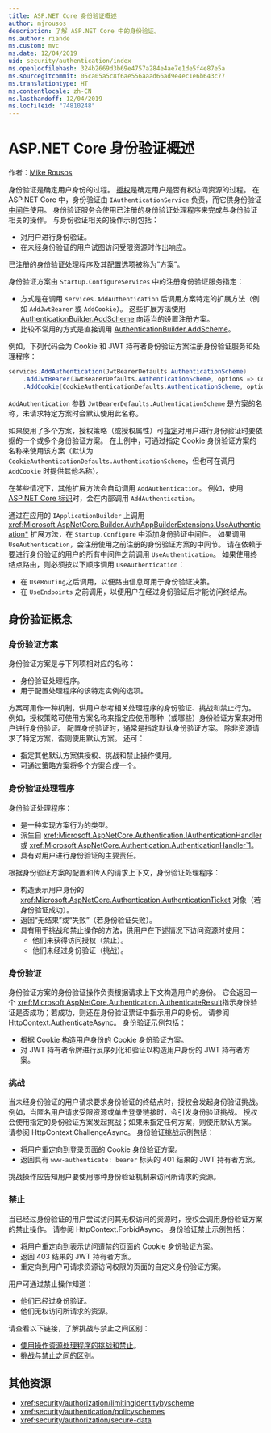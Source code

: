```yaml
---
title: ASP.NET Core 身份验证概述
author: mjrousos
description: 了解 ASP.NET Core 中的身份验证。
ms.author: riande
ms.custom: mvc
ms.date: 12/04/2019
uid: security/authentication/index
ms.openlocfilehash: 324b2669d3b69e4757a284e4ae7e1de5f4e87e5a
ms.sourcegitcommit: 05ca05a5c8f6ae556aaad66ad9e4ec1e6b643c77
ms.translationtype: HT
ms.contentlocale: zh-CN
ms.lasthandoff: 12/04/2019
ms.locfileid: "74810248"
---
```

# <a name="overview-of-aspnet-core-authentication"></a>ASP.NET Core 身份验证概述

作者：[Mike Rousos](https://github.com/mjrousos)

身份验证是确定用户身份的过程。 [授权](xref:security/authorization/introduction)是确定用户是否有权访问资源的过程。 在 ASP.NET Core 中，身份验证由 `IAuthenticationService` 负责，而它供身份验证[中间件](xref:fundamentals/middleware/index)使用。 身份验证服务会使用已注册的身份验证处理程序来完成与身份验证相关的操作。 与身份验证相关的操作示例包括：

* 对用户进行身份验证。
* 在未经身份验证的用户试图访问受限资源时作出响应。

已注册的身份验证处理程序及其配置选项被称为“方案”。

身份验证方案由 `Startup.ConfigureServices` 中的注册身份验证服务指定：

* 方式是在调用 `services.AddAuthentication` 后调用方案特定的扩展方法（例如 `AddJwtBearer` 或 `AddCookie`）。 这些扩展方法使用 [AuthenticationBuilder.AddScheme](xref:Microsoft.AspNetCore.Authentication.AuthenticationBuilder.AddScheme*) 向适当的设置注册方案。
* 比较不常用的方式是直接调用 [AuthenticationBuilder.AddScheme](xref:Microsoft.AspNetCore.Authentication.AuthenticationBuilder.AddScheme*)。

例如，下列代码会为 Cookie 和 JWT 持有者身份验证方案注册身份验证服务和处理程序：

```csharp
services.AddAuthentication(JwtBearerDefaults.AuthenticationScheme)
    .AddJwtBearer(JwtBearerDefaults.AuthenticationScheme, options => Configuration.Bind("JwtSettings", options))
    .AddCookie(CookieAuthenticationDefaults.AuthenticationScheme, options => Configuration.Bind("CookieSettings", options));
```

`AddAuthentication` 参数 `JwtBearerDefaults.AuthenticationScheme` 是方案的名称，未请求特定方案时会默认使用此名称。

如果使用了多个方案，授权策略（或授权属性）可[指定](xref:security/authorization/limitingidentitybyscheme)对用户进行身份验证时要依据的一个或多个身份验证方案。 在上例中，可通过指定 Cookie 身份验证方案的名称来使用该方案（默认为 `CookieAuthenticationDefaults.AuthenticationScheme`，但也可在调用 `AddCookie` 时提供其他名称）。

在某些情况下，其他扩展方法会自动调用 `AddAuthentication`。 例如，使用 [ASP.NET Core 标识](xref:security/authentication/identity)时，会在内部调用 `AddAuthentication`。

通过在应用的 `IApplicationBuilder` 上调用 <xref:Microsoft.AspNetCore.Builder.AuthAppBuilderExtensions.UseAuthentication*> 扩展方法，在 `Startup.Configure` 中添加身份验证中间件。 如果调用 `UseAuthentication`，会注册使用之前注册的身份验证方案的中间节。 请在依赖于要进行身份验证的用户的所有中间件之前调用 `UseAuthentication`。 如果使用终结点路由，则必须按以下顺序调用 `UseAuthentication`：

* 在 `UseRouting`之后调用，以便路由信息可用于身份验证决策。
* 在 `UseEndpoints` 之前调用，以便用户在经过身份验证后才能访问终结点。

## <a name="authentication-concepts"></a>身份验证概念

### <a name="authentication-scheme"></a>身份验证方案

身份验证方案是与下列项相对应的名称：

* 身份验证处理程序。
* 用于配置处理程序的该特定实例的选项。

方案可用作一种机制，供用户参考相关处理程序的身份验证、挑战和禁止行为。 例如，授权策略可使用方案名称来指定应使用哪种（或哪些）身份验证方案来对用户进行身份验证。 配置身份验证时，通常是指定默认身份验证方案。 除非资源请求了特定方案，否则使用默认方案。 还可：

* 指定其他默认方案供授权、挑战和禁止操作使用。
* 可通过[策略方案](xref:security/authentication/policyschemes)将多个方案合成一个。

### <a name="authentication-handler"></a>身份验证处理程序

身份验证处理程序：

* 是一种实现方案行为的类型。
* 派生自 <xref:Microsoft.AspNetCore.Authentication.IAuthenticationHandler> 或 <xref:Microsoft.AspNetCore.Authentication.AuthenticationHandler`1>。
* 具有对用户进行身份验证的主要责任。

根据身份验证方案的配置和传入的请求上下文，身份验证处理程序：

* 构造表示用户身份的 <xref:Microsoft.AspNetCore.Authentication.AuthenticationTicket> 对象（若身份验证成功）。
* 返回“无结果”或“失败”（若身份验证失败）。
* 具有用于挑战和禁止操作的方法，供用户在下述情况下访问资源时使用：
  * 他们未获得访问授权（禁止）。
  * 他们未经过身份验证（挑战）。

### <a name="authenticate"></a>身份验证

身份验证方案的身份验证操作负责根据请求上下文构造用户的身份。 它会返回一个 <xref:Microsoft.AspNetCore.Authentication.AuthenticateResult>指示身份验证是否成功；若成功，则还在身份验证票证中指示用户的身份。 请参阅 HttpContext.AuthenticateAsync。 身份验证示例包括：

* 根据 Cookie 构造用户身份的 Cookie 身份验证方案。
* 对 JWT 持有者令牌进行反序列化和验证以构造用户身份的 JWT 持有者方案。

### <a name="challenge"></a>挑战

当未经身份验证的用户请求要求身份验证的终结点时，授权会发起身份验证挑战。 例如，当匿名用户请求受限资源或单击登录链接时，会引发身份验证挑战。 授权会使用指定的身份验证方案发起挑战；如果未指定任何方案，则使用默认方案。 请参阅 HttpContext.ChallengeAsync。 身份验证挑战示例包括：

* 将用户重定向到登录页面的 Cookie 身份验证方案。
* 返回具有 `www-authenticate: bearer` 标头的 401 结果的 JWT 持有者方案。

挑战操作应告知用户要使用哪种身份验证机制来访问所请求的资源。

### <a name="forbid"></a>禁止

当已经过身份验证的用户尝试访问其无权访问的资源时，授权会调用身份验证方案的禁止操作。 请参阅 HttpContext.ForbidAsync。 身份验证禁止示例包括：
* 将用户重定向到表示访问遭禁的页面的 Cookie 身份验证方案。
* 返回 403 结果的 JWT 持有者方案。
* 重定向到用户可请求资源访问权限的页面的自定义身份验证方案。

用户可通过禁止操作知道：

* 他们已经过身份验证。
* 他们无权访问所请求的资源。

请查看以下链接，了解挑战与禁止之间区别：

* [使用操作资源处理程序的挑战和禁止](xref:security/authorization/resourcebased#challenge-and-forbid-with-an-operational-resource-handler)。
* [挑战与禁止之间的区别](xref:security/authorization/secure-data#challenge)。

## <a name="additional-resources"></a>其他资源

* <xref:security/authorization/limitingidentitybyscheme>
* <xref:security/authentication/policyschemes>
* <xref:security/authorization/secure-data>

